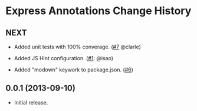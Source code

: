 Express Annotations Change History
==================================

NEXT
----

* Added unit tests with 100% converage. ([#7][] @clarle)

* Added JS Hint configuration. ([#1][]: @isao)

* Added "modown" keywork to package.json. ([#6][])


[#1]: https://github.com/yahoo/express-annotations/issues/1
[#6]: https://github.com/yahoo/express-annotations/issues/6
[#7]: https://github.com/yahoo/express-annotations/issues/7


0.0.1 (2013-09-10)
------------------

* Initial release.
